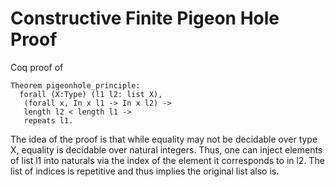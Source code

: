 # Constructive Finite Pigeon Hole Proof

Coq proof of

```coq
Theorem pigeonhole_principle:
  forall (X:Type) (l1 l2: list X),
   (forall x, In x l1 -> In x l2) ->
   length l2 < length l1 ->
   repeats l1.
```

The idea of the proof is that while equality may not be decidable over type X, equality is decidable over natural integers. Thus, one can inject elements of list l1 into naturals via the index of the element it corresponds to in l2. 
The list of indices is repetitive and thus implies the original list also is.